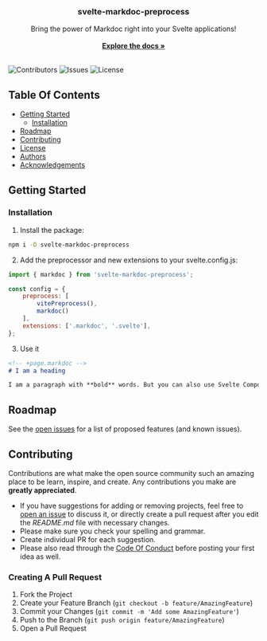 <br/>
<p align="center">
  <h3 align="center">svelte-markdoc-preprocess</h3>

  <p align="center">
    Bring the power of Markdoc right into your Svelte applications!
    <br/>
    <br/>
    <a href="https://svelte-markdoc-preprocess.pages.dev/"><strong>Explore the docs »</strong></a>
    <br/>
    <br/>
  </p>
</p>

![Contributors](https://img.shields.io/github/contributors/torstendittmann/svelte-markdoc-preprocess?color=dark-green) ![Issues](https://img.shields.io/github/issues/torstendittmann/svelte-markdoc-preprocess) ![License](https://img.shields.io/github/license/torstendittmann/svelte-markdoc-preprocess) 

## Table Of Contents

* [Getting Started](#getting-started)
  * [Installation](#installation)
* [Roadmap](#roadmap)
* [Contributing](#contributing)
* [License](#license)
* [Authors](#authors)
* [Acknowledgements](#acknowledgements)

## Getting Started


### Installation

1. Install the package:
```sh
npm i -D svelte-markdoc-preprocess
```

2. Add the preprocessor and new extensions to your svelte.config.js:

```js
import { markdoc } from 'svelte-markdoc-preprocess';

const config = {
    preprocess: [
        vitePreprocess(),
        markdoc()
    ],
    extensions: ['.markdoc', '.svelte'],
};
```

3. Use it
```md
<!-- +page.markdoc -->
# I am a heading

I am a paragraph with **bold** words. But you can also use Svelte Components:
```

## Roadmap

See the [open issues](https://github.com/torstendittmann/svelte-markdoc-preprocess/issues) for a list of proposed features (and known issues).

## Contributing

Contributions are what make the open source community such an amazing place to be learn, inspire, and create. Any contributions you make are **greatly appreciated**.
* If you have suggestions for adding or removing projects, feel free to [open an issue](https://github.com/torstendittmann/svelte-markdoc-preprocess/issues/new) to discuss it, or directly create a pull request after you edit the *README.md* file with necessary changes.
* Please make sure you check your spelling and grammar.
* Create individual PR for each suggestion.
* Please also read through the [Code Of Conduct](https://github.com/torstendittmann/svelte-markdoc-preprocess/blob/main/CODE_OF_CONDUCT.md) before posting your first idea as well.

### Creating A Pull Request

1. Fork the Project
2. Create your Feature Branch (`git checkout -b feature/AmazingFeature`)
3. Commit your Changes (`git commit -m 'Add some AmazingFeature'`)
4. Push to the Branch (`git push origin feature/AmazingFeature`)
5. Open a Pull Request
